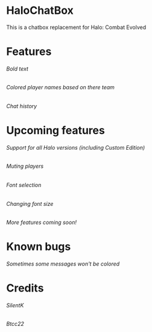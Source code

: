 # HaloChatBox
This is a chatbox replacement for Halo: Combat Evolved


# Features

######  Bold text

######  Colored player names based on there team

######  Chat history




# Upcoming features

######  Support for all Halo versions (including Custom Edition)

######  Muting players

######  Font selection

######  Changing font size

###### More features coming soon!


# Known bugs

###### Sometimes some messages won't be colored


# Credits

###### SilentK

###### Btcc22
